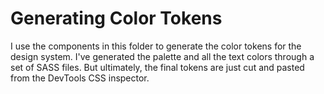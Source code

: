 # Generating Color Tokens

I use the components in this folder to generate the color tokens for the design system. I've generated the palette and all the text colors through a set of SASS files. But ultimately, the final tokens are just cut and pasted from the DevTools CSS inspector.